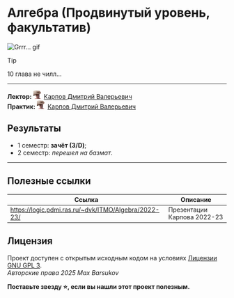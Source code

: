 # Алгебра (Продвинутый уровень, факультатив)

<img alt="Grrr... gif" src="https://github.com/maxbarsukov/itmo/blob/master/.docs/grr.gif" height="250">

> [!TIP]
> 10 глава не чилл...

---

**Лектор:** <a href="https://github.com/maxbarsukov/itmo/blob/master/.docs/tap-tap/README.md"><img alt="karpov" src="https://github.com/maxbarsukov/itmo/blob/master/.docs/tap-tap/karpov.gif" height="20"></a> [Карпов Дмитрий Валерьевич](https://logic.pdmi.ras.ru/~dvk/) \
**Практик:** <a href="https://github.com/maxbarsukov/itmo/blob/master/.docs/tap-tap/README.md"><img alt="karpov" src="https://github.com/maxbarsukov/itmo/blob/master/.docs/tap-tap/karpov.gif" height="20"></a> [Карпов Дмитрий Валерьевич](https://logic.pdmi.ras.ru/~dvk/)

## Результаты

- 1 семестр: **зачёт (3/D)**;
- 2 семестр: *перешел на базмат*.

---

## Полезные ссылки

| Ссылка | Описание |
| --- | --- |
| https://logic.pdmi.ras.ru/~dvk/ITMO/Algebra/2022-23/ | Презентации Карпова 2022-23 |

## Лицензия <a name="license"></a>

Проект доступен с открытым исходным кодом на условиях [Лицензии GNU GPL 3](https://opensource.org/license/gpl-3-0/). \
*Авторские права 2025 Max Barsukov*

**Поставьте звезду :star:, если вы нашли этот проект полезным.**
